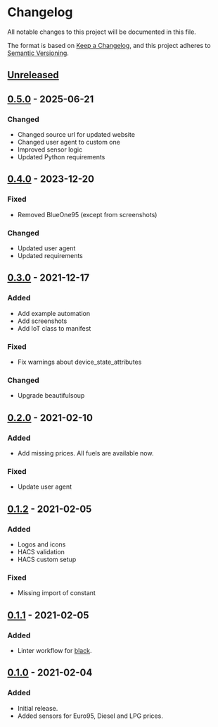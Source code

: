 # Changelog

All notable changes to this project will be documented in this file.

The format is based on [Keep a Changelog](https://keepachangelog.com/en/1.0.0/),
and this project adheres to [Semantic Versioning](https://semver.org/spec/v2.0.0.html).

## [Unreleased]

## [0.5.0] - 2025-06-21

### Changed

- Changed source url for updated website
- Changed user agent to custom one
- Improved sensor logic
- Updated Python requirements

## [0.4.0] - 2023-12-20

### Fixed

- Removed BlueOne95 (except from screenshots)

### Changed

- Updated user agent
- Updated requirements

## [0.3.0] - 2021-12-17

### Added

- Add example automation
- Add screenshots
- Add IoT class to manifest

### Fixed

- Fix warnings about device_state_attributes

### Changed

- Upgrade beautifulsoup

## [0.2.0] - 2021-02-10

### Added

- Add missing prices. All fuels are available now.

### Fixed

- Update user agent

## [0.1.2] - 2021-02-05

### Added

- Logos and icons
- HACS validation
- HACS custom setup

### Fixed

- Missing import of constant

## [0.1.1] - 2021-02-05

### Added

- Linter workflow for [black](https://black.readthedocs.io/en/stable/).

## [0.1.0] - 2021-02-04

### Added

- Initial release.
- Added sensors for Euro95, Diesel and LPG prices.

[unreleased]: https://github.com/metbril/home-assistant-brandstofprijzen/compare/v0.5.0...HEAD
[0.5.0]: https://github.com/metbril/home-assistant-brandstofprijzen/compare/v0.4.0...v0.5.0
[0.4.0]: https://github.com/metbril/home-assistant-brandstofprijzen/compare/v0.3.0...v0.4.0
[0.3.0]: https://github.com/metbril/home-assistant-brandstofprijzen/compare/v0.2.0...v0.3.0
[0.2.0]: https://github.com/metbril/home-assistant-brandstofprijzen/compare/v0.1.2...v0.2.0
[0.1.2]: https://github.com/metbril/home-assistant-brandstofprijzen/compare/v0.1.1...v0.1.2
[0.1.1]: https://github.com/metbril/home-assistant-brandstofprijzen/compare/v0.1.0...v0.1.1
[0.1.0]: https://github.com/metbril/home-assistant-brandstofprijzen/releases/tag/v0.1.0
